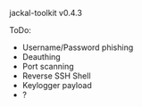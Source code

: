 jackal-toolkit v0.4.3

ToDo:
* Username/Password phishing
* Deauthing
* Port scanning
* Reverse SSH Shell
* Keylogger payload
* ?
